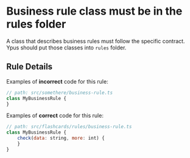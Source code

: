 # Business rule class must be in the rules folder

A class that describes business rules must follow the specific contract. Ypus should put those classes into `rules` folder.

## Rule Details

Examples of **incorrect** code for this rule:

```js
// path: src/somethere/business-rule.ts
class MyBusinessRule {
}
```

Examples of **correct** code for this rule:

```js
// path: src/flashcards/rules/business-rule.ts
class MyBusinessRule {
    check(data: string, more: int) {
    }
}
```